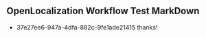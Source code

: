 ## OpenLocalization Workflow Test MarkDown
* 37e27ee6-947a-4dfa-882c-9fe1ade21415 
thanks!<!--HONumber=Mar16_HO3-->
